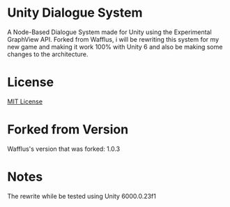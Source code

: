 # Unity Dialogue System

A Node-Based Dialogue System made for Unity using the Experimental GraphView API. Forked from Wafflus, i will be rewriting this system for my new game and making it work 100% with Unity 6 and also be making some changes to the architecture. 

# License

[MIT License](LICENSE.md)

# Forked from Version

Wafflus's version that was forked: 1.0.3

# Notes

The rewrite while be tested using Unity 6000.0.23f1
